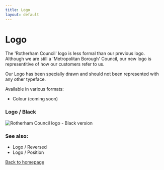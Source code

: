 ```yaml
---
title: Logo
layout: default
---
```


# Logo

The 'Rotherham Council' logo is less formal than our previous logo. Although we are still a 'Metropolitan Borough' Council, our new logo is representitive of how our customers refer to us.

Our Logo has been specially drawn and should not been represented with any other typeface.

Available in various formats:
- Colour (coming soon)

### Logo / Black
![Rotherham Council logo - Black version](https://rothgov.github.io/design/images/rmbc-logo-black.svg "Rotherham Council - Black Logo")

### See also:
- Logo / Reversed
- Logo / Position

[Back to homepage](/styleguide/)
